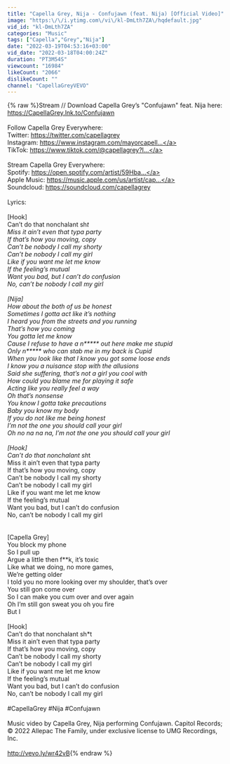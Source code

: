 ```yaml
---
title: "Capella Grey, Nija - Confujawn (feat. Nija) [Official Video]"
image: "https:\/\/i.ytimg.com\/vi\/kl-DmLth7ZA\/hqdefault.jpg"
vid_id: "kl-DmLth7ZA"
categories: "Music"
tags: ["Capella","Grey","Nija"]
date: "2022-03-19T04:53:16+03:00"
vid_date: "2022-03-18T04:00:24Z"
duration: "PT3M54S"
viewcount: "16984"
likeCount: "2066"
dislikeCount: ""
channel: "CapellaGreyVEVO"
---
```

{% raw %}Stream // Download Capella Grey’s &quot;Confujawn&quot; feat. Nija here: <a rel="nofollow" target="blank" href="https://CapellaGrey.lnk.to/Confujawn">https://CapellaGrey.lnk.to/Confujawn</a><br /><br />Follow Capella Grey Everywhere:<br />Twitter: <a rel="nofollow" target="blank" href="https://twitter.com/capellagrey">https://twitter.com/capellagrey</a> <br />Instagram: <a rel="nofollow" target="blank" href="https://www.instagram.com/mayorcapell...">https://www.instagram.com/mayorcapell...</a><br />TikTok: <a rel="nofollow" target="blank" href="https://www.tiktok.com/@capellagrey?l...">https://www.tiktok.com/@capellagrey?l...</a><br /><br />Stream Capella Grey Everywhere:<br />Spotify: <a rel="nofollow" target="blank" href="https://open.spotify.com/artist/59Hba...">https://open.spotify.com/artist/59Hba...</a><br />Apple Music: <a rel="nofollow" target="blank" href="https://music.apple.com/us/artist/cap...">https://music.apple.com/us/artist/cap...</a><br />Soundcloud: <a rel="nofollow" target="blank" href="https://soundcloud.com/capellagrey">https://soundcloud.com/capellagrey</a> <br /><br />Lyrics:<br /><br />[Hook]<br />Can’t do that nonchalant sh*t<br />Miss it ain’t even that typa party<br />If that’s how you moving, copy<br />Can’t be nobody I call my shorty<br />Can’t be nobody I call my girl<br />Like if you want me let me know<br />If the feeling’s mutual<br />Want you bad, but I can’t do confusion<br />No, can’t be nobody I call my girl<br /> <br />[Nija]<br />How about the both of us be honest<br />Sometimes I gotta act like it’s nothing<br />I heard you from the streets and you running<br />That’s how you coming <br />You gotta let me know<br />Cause I refuse to have a n***** out here make me stupid<br />Only n***** who can stab me in my back is Cupid<br />When you look like that I know you got some loose ends<br />I know you a nuisance stop with the allusions<br />Said she suffering, that’s not a girl you cool with<br />How could you blame me for playing it safe<br />Acting like you really feel a way<br />Oh that’s nonsense<br />You know I gotta take precautions<br />Baby you know my body<br />If you do not like me being honest <br />I’m not the one you should call your girl<br />Oh no na na na, I’m not the one you should call your girl<br /> <br />[Hook]<br />Can’t do that nonchalant sh*t<br />Miss it ain’t even that typa party<br />If that’s how you moving, copy<br />Can’t be nobody I call my shorty<br />Can’t be nobody I call my girl<br />Like if you want me let me know<br />If the feeling’s mutual<br />Want you bad, but I can’t do confusion<br />No, can’t be nobody I call my girl<br /> <br /> <br />[Capella Grey]<br />You block my phone<br />So I pull up<br />Argue a little then f**k, it’s toxic<br />Like what we doing, no more games,<br />We’re getting older<br />I told you no more looking over my shoulder, that’s over<br />You still gon come over<br />So I can make you cum over and over again<br />Oh I’m still gon sweat you oh you fire<br />But I<br /> <br />[Hook]<br />Can’t do that nonchalant sh*t<br />Miss it ain’t even that typa party<br />If that’s how you moving, copy<br />Can’t be nobody I call my shorty<br />Can’t be nobody I call my girl<br />Like if you want me let me know<br />If the feeling’s mutual<br />Want you bad, but I can’t do confusion<br />No, can’t be nobody I call my girl<br /><br />#CapellaGrey #Nija #Confujawn<br /><br />Music video by Capella Grey, Nija performing Confujawn. Capitol Records; © 2022 Allepac The Family, under exclusive license to UMG Recordings, Inc.<br /><br /><a rel="nofollow" target="blank" href="http://vevo.ly/wr42vB">http://vevo.ly/wr42vB</a>{% endraw %}
